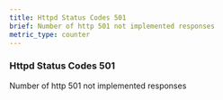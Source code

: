 ```yaml
---
title: Httpd Status Codes 501
brief: Number of http 501 not implemented responses
metric_type: counter
---
```

### Httpd Status Codes 501

Number of http 501 not implemented responses